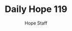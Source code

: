---
image: /assets/img/daily-hope-default-artwork.png
title: Daily Hope 119
number: 119
categories:
  - Daily Hope
author: Hope Staff
notes: Daily Hope 119
embed: >-
  <iframe src="https://open.spotify.com/embed/episode/3AndqpnaWnjIhYjLejl6vV?utm_source=generator" width="400px" height="102px" frameborder=“0" scrolling=“no”></iframe>
---